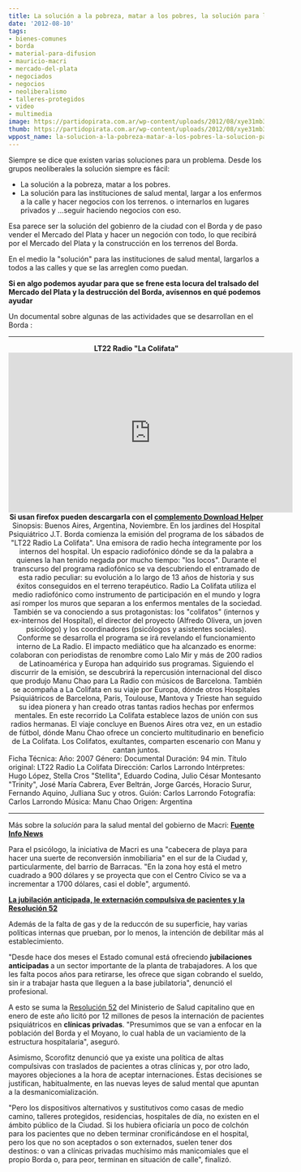 ```yaml
---
title: La solución a la pobreza, matar a los pobres, la solución para la salud mental.....
date: '2012-08-10'
tags:
- bienes-comunes
- borda
- material-para-difusion
- mauricio-macri
- mercado-del-plata
- negociados
- negocios
- neoliberalismo
- talleres-protegidos
- video
- multimedia
image: https://partidopirata.com.ar/wp-content/uploads/2012/08/xye31mb3o3w619if3xr0w.jpg
thumb: https://partidopirata.com.ar/wp-content/uploads/2012/08/xye31mb3o3w619if3xr0w-150x150.jpg
wppost_name: la-solucion-a-la-pobreza-matar-a-los-pobres-la-solucion-para-la-salud-mental
---
```


Siempre se dice que existen varias soluciones para un problema. Desde los grupos neoliberales la solución siempre es fácil:
<ul>
	<li>La solución a la pobreza, matar a los pobres.</li>
	<li>La solución para las instituciones de salud mental, largar a los enfermos a la calle y hacer negocios con los terrenos. o internarlos en lugares privados y ...seguir haciendo negocios con eso.</li>
</ul>
Esa parece ser la solución del gobienro de la ciudad con el Borda y de paso vender el Mercado del Plata y hacer un negoción con todo, lo que recibirá por el Mercado del Plata y la construcción en los terrenos del Borda.

En el medio la "solución" para las instituciones de salud mental, largarlos a todos a las calles y que se las arreglen como puedan.

<strong>Si en algo podemos ayudar para que se frene esta locura del tralsado del Mercado del Plata y la destrucción del Borda, avísennos en qué podemos ayudar</strong>

Un documental sobre algunas de las actividades que se desarrollan en el Borda :

<hr />

<center>
<strong> LT22 Radio "La Colifata"</strong>
<iframe src="http://www.youtube.com/embed/vyWvmP74f2I" frameborder="0" width="560" height="315"></iframe></center><center></center><center><strong>Si usan firefox pueden descargarla con el <a href="https://addons.mozilla.org/es/firefox/addon/video-downloadhelper/" target="_blank">complemento Download Helper</a></strong></center><center></center><center></center><center>Sinopsis: Buenos Aires, Argentina, Noviembre. En los jardines del Hospital Psiquiátrico J.T. Borda comienza la emisión del programa de los sábados de "LT22 Radio La Colifata". Una emisora de radio hecha íntegramente por los internos del hospital. Un espacio radiofónico dónde se da la palabra a quienes la han tenido negada por mucho tiempo: "los locos". Durante el transcurso del programa radiofónico se va descubriendo el entramado de esta radio peculiar: su evolución a lo largo de 13 años de historia y sus éxitos conseguidos en el terreno terapéutico. Radio La Colifata utiliza el medio radiofónico como instrumento de participación en el mundo y logra así romper los muros que separan a los enfermos mentales de la sociedad. También se va conociendo a sus protagonistas: los "colifatos" (internos y ex-internos del Hospital), el director del proyecto (Alfredo Olivera, un joven psicólogo) y los coordinadores (psicólogos y asistentes sociales). Conforme se desarrolla el programa se irá revelando el funcionamiento interno de La Radio. El impacto mediático que ha alcanzado es enorme: colaboran con periodistas de renombre como Lalo Mir y más de 200 radios de Latinoamérica y Europa han adquirido sus programas. Siguiendo el discurrir de la emisión, se descubrirá la repercusión internacional del disco que produjo Manu Chao para La Radio con músicos de Barcelona. También se acompaña a La Colifata en su viaje por Europa, dónde otros Hospitales Psiquiátricos de Barcelona, Paris, Toulouse, Mantova y Trieste han seguido su idea pionera y han creado otras tantas radios hechas por enfermos mentales. En este recorrido La Colifata establece lazos de unión con sus radios hermanas. El viaje concluye en Buenos Aires otra vez, en un estadio de fútbol, dónde Manu Chao ofrece un concierto multitudinario en beneficio de La Colifata. Los Colifatos, exultantes, comparten escenario con Manu y cantan juntos.</center>Ficha Técnica:
Año: 2007
Género: Documental
Duración: 94 min.
Título original: LT22 Radio La Colifata
Dirección: Carlos Larrondo
Intérpretes: Hugo López, Stella Cros "Stellita", Eduardo Codina, Julio César Montesanto "Trinity", José María Cabrera, Ever Beltrán, Jorge Garcés, Horacio Surur, Fernando Aquino, Julliana Suc y otros.
Guión: Carlos Larrondo
Fotografía: Carlos Larrondo
Música: Manu Chao
Origen: Argentina

<hr />

Más sobre la <em>solución</em> para la salud mental del gobierno de Macri:
<strong><a href="http://www.infonews.com/2012/04/25/sociedad-19269-el-borda-golpeado-en-todos-los-frentes-por-la-ciudad.php" target="_blank">Fuente Info News</a></strong>

Para el psicólogo, la iniciativa de Macri es una "cabecera de playa para hacer una suerte de reconversión inmobiliaria" en el sur de la Ciudad y, particularmente, del barrio de Barracas. "En la zona hoy está el metro cuadrado a 900 dólares y se proyecta que con el Centro Cívico se va a incrementar a 1700 dólares, casi el doble", argumentó.

<span style="text-decoration: underline;"><strong>La jubilación anticipada, le externación compulsiva de pacientes y la Resolución 52</strong></span>

Además de la falta de gas y de la reduccón de su superficie, hay varias políticas internas que prueban, por lo menos, la intención de debilitar más al establecimiento.

"Desde hace dos meses el Estado comunal está ofreciendo <strong>jubilaciones anticipadas </strong>a un sector importante de la planta de trabajadores. A los que les falta pocos años para retirarse, les ofrece que sigan cobrando el sueldo, sin ir a trabajar hasta que lleguen a la base jubilatoria", denunció el profesional.

A esto se suma la <a href="http://boletinoficial.buenosaires.gob.ar/apps/BO/front/documentos/normas/2012/01/PE-RES-MSGC-MSGC-52-12.pdf">Resolución 52</a> del Ministerio de Salud capitalino que en enero de este año licitó por 12 millones de pesos la internación de pacientes psiquiátricos en <strong>clínicas privadas</strong>. "Presumimos que se van a enfocar en la población del Borda y el Moyano, lo cual habla de un vaciamiento de la estructura hospitalaria", aseguró.

Asimismo, Scorofitz denunció que ya existe una política de altas compulsivas con traslados de pacientes a otras clínicas y, por otro lado, mayores objeciones a la hora de aceptar internaciones. Estas decisiones se justifican, habitualmente, en las nuevas leyes de salud mental que apuntan a la desmanicomialización.

"Pero los dispositivos alternativos y sustitutivos como casas de medio camino, talleres protegidos, residencias, hospitales de día, no existen en el ámbito público de la Ciudad. Si los hubiera oficiaría un poco de colchón para los pacientes que no deben terminar cronificándose en el hospital, pero los que no son aceptados o son externados, suelen tener dos destinos: o van a clínicas privadas muchísimo más manicomiales que el propio Borda o, para peor, terminan en situación de calle", finalizó.
